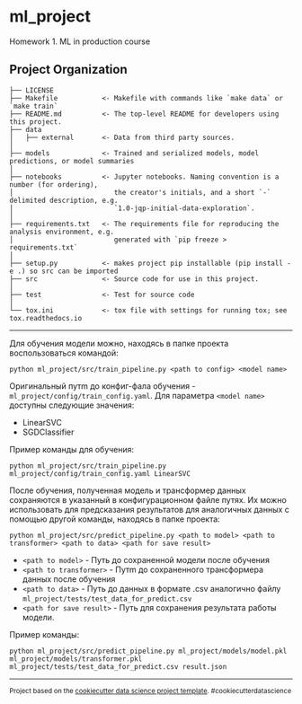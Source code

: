 ml_project
==============================

Homework 1. ML in production course 

Project Organization
------------

    ├── LICENSE
    ├── Makefile           <- Makefile with commands like `make data` or `make train`
    ├── README.md          <- The top-level README for developers using this project.
    ├── data
    │   ├── external       <- Data from third party sources.
    │
    ├── models             <- Trained and serialized models, model predictions, or model summaries
    │
    ├── notebooks          <- Jupyter notebooks. Naming convention is a number (for ordering),
    │                         the creator's initials, and a short `-` delimited description, e.g.
    │                         `1.0-jqp-initial-data-exploration`.
    │
    ├── requirements.txt   <- The requirements file for reproducing the analysis environment, e.g.
    │                         generated with `pip freeze > requirements.txt`
    │
    ├── setup.py           <- makes project pip installable (pip install -e .) so src can be imported
    ├── src                <- Source code for use in this project.
    │
    ├── test               <- Test for source code
    │
    └── tox.ini            <- tox file with settings for running tox; see tox.readthedocs.io

--------
Для обучения модели можно, находясь в папке проекта воспользоваться командой:
```shell
python ml_project/src/train_pipeline.py <path to config> <model name>
```
Оригинальный путm до конфиг-фала обучения - `ml_project/config/train_config.yaml`.
Для параметра `<model name>` доступны следующие значения:
 - LinearSVC
 - SGDClassifier

Пример команды для обучения:
```shell
python ml_project/src/train_pipeline.py ml_project/config/train_config.yaml LinearSVC
```
После обучения, полученная модель и трансформер данных сохраняются в указанный в конфигурационном файле путях.
Их можно использовать для предсказания результатов для аналогичных данных с помощью другой команды, находясь в папке проекта:
```shell
python ml_project/src/predict_pipeline.py <path to model> <path to transformer> <path to data> <path for save result>
```
 - `<path to model>` - Путь до сохраненной модели после обучения
 - `<path to transformer>` - Путm до сохраненного трансформера данных после обучения
 - `<path to data>` - Путь до данных в формате .csv аналогично файлу `ml_project/tests/test_data_for_predict.csv`
 - `<path for save result>` - Путь для сохранения результата работы модели.

Пример команды:
```shell
python ml_project/src/predict_pipeline.py ml_project/models/model.pkl ml_project/models/transformer.pkl ml_project/tests/test_data_for_predict.csv result.json
```


--------

<p><small>Project based on the <a target="_blank" href="https://drivendata.github.io/cookiecutter-data-science/">cookiecutter data science project template</a>. #cookiecutterdatascience</small></p>
